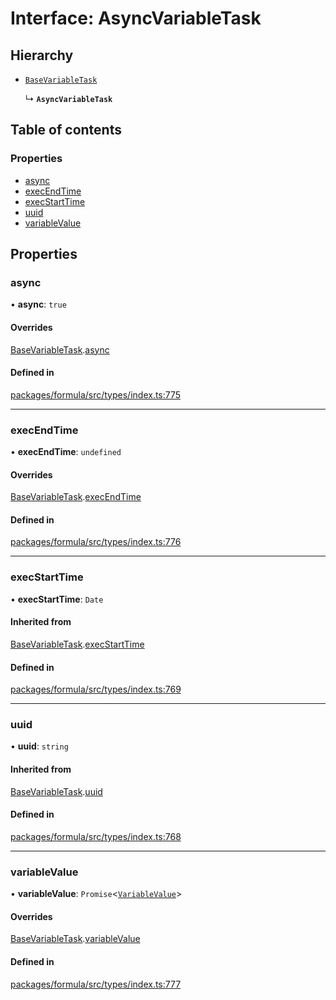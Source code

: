 # Interface: AsyncVariableTask

## Hierarchy

- [`BaseVariableTask`](BaseVariableTask.md)

  ↳ **`AsyncVariableTask`**

## Table of contents

### Properties

- [async](AsyncVariableTask.md#async)
- [execEndTime](AsyncVariableTask.md#execendtime)
- [execStartTime](AsyncVariableTask.md#execstarttime)
- [uuid](AsyncVariableTask.md#uuid)
- [variableValue](AsyncVariableTask.md#variablevalue)

## Properties

### <a id="async" name="async"></a> async

• **async**: `true`

#### Overrides

[BaseVariableTask](BaseVariableTask.md).[async](BaseVariableTask.md#async)

#### Defined in

[packages/formula/src/types/index.ts:775](https://github.com/mashcard/mashcard/blob/main/packages/formula/src/types/index.ts#L775)

---

### <a id="execendtime" name="execendtime"></a> execEndTime

• **execEndTime**: `undefined`

#### Overrides

[BaseVariableTask](BaseVariableTask.md).[execEndTime](BaseVariableTask.md#execendtime)

#### Defined in

[packages/formula/src/types/index.ts:776](https://github.com/mashcard/mashcard/blob/main/packages/formula/src/types/index.ts#L776)

---

### <a id="execstarttime" name="execstarttime"></a> execStartTime

• **execStartTime**: `Date`

#### Inherited from

[BaseVariableTask](BaseVariableTask.md).[execStartTime](BaseVariableTask.md#execstarttime)

#### Defined in

[packages/formula/src/types/index.ts:769](https://github.com/mashcard/mashcard/blob/main/packages/formula/src/types/index.ts#L769)

---

### <a id="uuid" name="uuid"></a> uuid

• **uuid**: `string`

#### Inherited from

[BaseVariableTask](BaseVariableTask.md).[uuid](BaseVariableTask.md#uuid)

#### Defined in

[packages/formula/src/types/index.ts:768](https://github.com/mashcard/mashcard/blob/main/packages/formula/src/types/index.ts#L768)

---

### <a id="variablevalue" name="variablevalue"></a> variableValue

• **variableValue**: `Promise`<[`VariableValue`](../README.md#variablevalue)\>

#### Overrides

[BaseVariableTask](BaseVariableTask.md).[variableValue](BaseVariableTask.md#variablevalue)

#### Defined in

[packages/formula/src/types/index.ts:777](https://github.com/mashcard/mashcard/blob/main/packages/formula/src/types/index.ts#L777)
